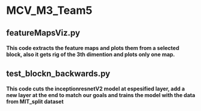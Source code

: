 # MCV_M3_Team5


## featureMapsViz.py 
#### This code extracts the feature maps and plots them from a selected block, also it gets rig of the 3th dimention and plots only one map.

## test_blockn_backwards.py
#### This code cuts the inceptionresnetV2 model at espesified layer, add a new layer at the end to match our goals and trains the model with the data from MIT_split dataset
